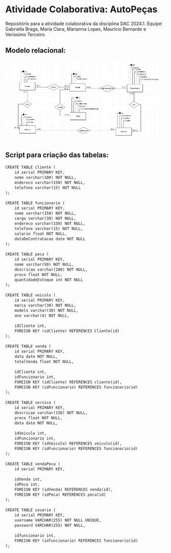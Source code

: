 # Atividade Colaborativa: AutoPeças
Repositório para a atividade colaborativa da disciplina DAC 2024.1. Equipe: Gabriella Braga, Maria Clara, Marianna Lopes, Mauricio Bernardo e Veríssimo Terceiro.

## Modelo relacional:
![Modelo relacional](modeloConceitual.png)

## Script para criação das tabelas:
```postgresql
CREATE TABLE cliente (
	id serial PRIMARY KEY,
	nome varchar(100) NOT NULL,
	endereco varchar(150) NOT NULL,
	telefone varchar(15) NOT NULL
);

CREATE TABLE funcionario (
	id serial PRIMARY KEY,
	nome varchar(150) NOT NULL,
	cargo varchar(30) NOT NULL,
	endereco varchar(150) NOT NULL,
	telefone varchar(15) NOT NULL,
	salario float NOT NULL,
	dataDeContratacao date NOT NULL
);

CREATE TABLE peca (
	id serial PRIMARY KEY,
	nome varchar(50) NOT NULL,
	descricao varchar(200) NOT NULL,
	preco float NOT NULL,
	quantidadeEstoque int NOT NULL
);

CREATE TABLE veiculo (
	id serial PRIMARY KEY,
	marca varchar(30) NOT NULL,
	modelo varchar(30) NOT NULL,
	ano varchar(4) NOT NULL,

	idCliente int,
	FOREIGN KEY (idCliente) REFERENCES Cliente(id)
);

CREATE TABLE venda (
	id serial PRIMARY KEY,
	data date NOT NULL,
	totalVenda float NOT NULL,

	idCliente int,
	idFuncionario int,
	FOREIGN KEY (idCliente) REFERENCES cliente(id),
	FOREIGN KEY (idFuncionario) REFERENCES funcionario(id)
);

CREATE TABLE servico (
	id serial PRIMARY KEY,
	descricao varchar(150) NOT NULL,
	preco float NOT NULL,
	data date NOT NULL,

	idVeiculo int,
	idFuncionario int,
	FOREIGN KEY (idVeiculo) REFERENCES veiculo(id),
	FOREIGN KEY (idFuncionario) REFERENCES funcionario(id)
);

CREATE TABLE vendaPeca (
	id serial PRIMARY KEY,

	idVenda int,
	idPeca int,
	FOREIGN KEY (idVenda) REFERENCES venda(id),
	FOREIGN KEY (idPeca) REFERENCES peca(id)
);

CREATE TABLE usuario (
    id serial PRIMARY KEY,
    username VARCHAR(255) NOT NULL UNIQUE,
    password VARCHAR(255) NOT NULL,
    
    idfuncionario int,
    FOREIGN KEY (idfuncionario) REFERENCES funcionario(id)
);

```